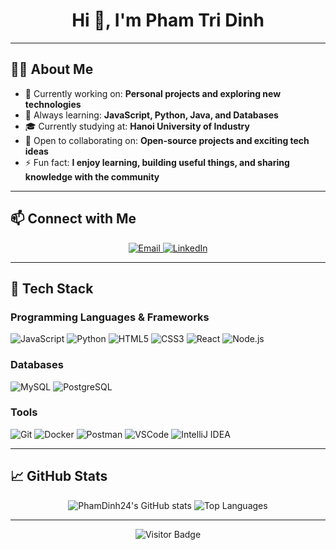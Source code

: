 <h1 align="center">Hi 👋, I'm Pham Tri Dinh</h1>

---

## 🧑‍💻 About Me

- 🔭 Currently working on: **Personal projects and exploring new technologies**
- 🌱 Always learning: **JavaScript, Python, Java, and Databases**
- 🎓 Currently studying at: **Hanoi University of Industry**
- 🤝 Open to collaborating on: **Open-source projects and exciting tech ideas**
- ⚡ Fun fact: **I enjoy learning, building useful things, and sharing knowledge with the community**

---
## 📫 Connect with Me

<p align="center">
  <a href="mailto:dinhpham615@gmail.com" target="_blank">
    <img src="https://img.shields.io/badge/Email-D14836?style=for-the-badge&logo=gmail&logoColor=white" alt="Email"/>
  </a>
  <a href="https://www.linkedin.com/in/your-linkedin" target="_blank">
    <img src="https://img.shields.io/badge/LinkedIn-0077B5?style=for-the-badge&logo=linkedin&logoColor=white" alt="LinkedIn"/>
  </a>
  
</p>

---

## 🚀 Tech Stack

### Programming Languages & Frameworks
![JavaScript](https://img.shields.io/badge/-JavaScript-F7DF1E?logo=javascript&logoColor=black)
![Python](https://img.shields.io/badge/-Python-3776AB?logo=python&logoColor=white)
![HTML5](https://img.shields.io/badge/-HTML5-E34F26?logo=html5&logoColor=white)
![CSS3](https://img.shields.io/badge/-CSS3-1572B6?logo=css3&logoColor=white)
![React](https://img.shields.io/badge/-React-61DAFB?logo=react&logoColor=black)
![Node.js](https://img.shields.io/badge/-Node.js-339933?logo=node.js&logoColor=white)

### Databases
![MySQL](https://img.shields.io/badge/-MySQL-4479A1?logo=mysql&logoColor=white)
![PostgreSQL](https://img.shields.io/badge/-PostgreSQL-336791?logo=postgresql&logoColor=white)

### Tools
![Git](https://img.shields.io/badge/-Git-F05032?logo=git&logoColor=white)
![Docker](https://img.shields.io/badge/-Docker-2496ED?logo=docker&logoColor=white)
![Postman](https://img.shields.io/badge/-Postman-FF6C37?logo=postman&logoColor=white)
![VSCode](https://img.shields.io/badge/-VSCode-007ACC?logo=visual-studio-code&logoColor=white)
![IntelliJ IDEA](https://img.shields.io/badge/-IntelliJ%20IDEA-000000?logo=intellijidea&logoColor=white)

---

## 📈 GitHub Stats

<p align="center">
  <img src="https://github-readme-stats.vercel.app/api?username=PhamDinh24&show_icons=true&theme=radical" alt="PhamDinh24's GitHub stats"/>
  <img src="https://github-readme-stats.vercel.app/api/top-langs/?username=PhamDinh24&layout=compact&theme=radical&langs_count=3" alt="Top Languages"/>
</p>

---



<p align="center">
  <img src="https://visitor-badge.laobi.icu/badge?page_id=PhamDinh24.PhamDinh24" alt="Visitor Badge"/>
</p>
